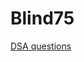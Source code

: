 # Blind75
[DSA questions](https://leetcode.com/discuss/general-discussion/460599/blind-75-leetcode-questions)
